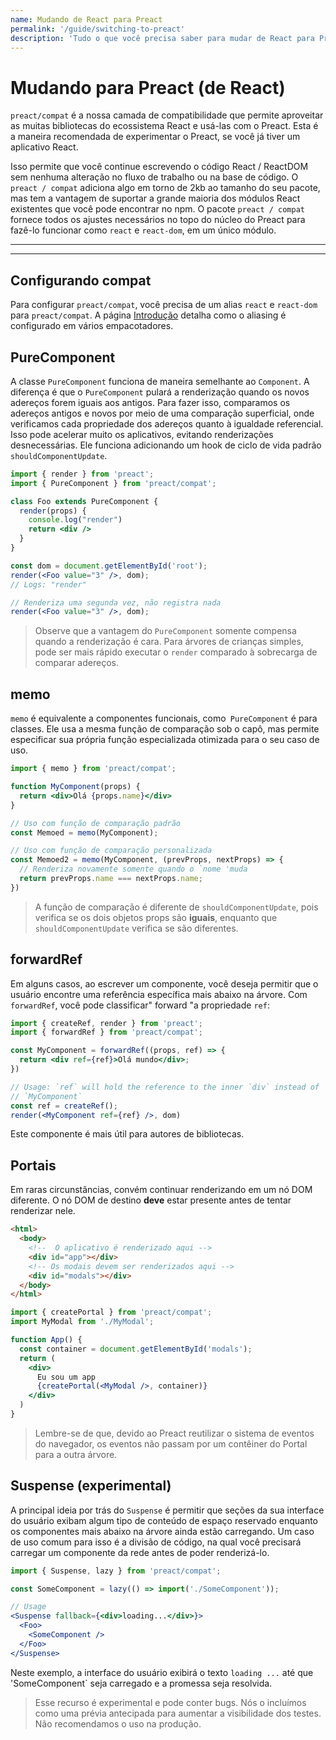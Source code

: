 ```yaml
---
name: Mudando de React para Preact
permalink: '/guide/switching-to-preact'
description: 'Tudo o que você precisa saber para mudar de React para Preact.'
---
```


# Mudando para Preact (de React)

`preact/compat` é a nossa camada de compatibilidade que permite aproveitar as muitas bibliotecas do ecossistema React e usá-las com o Preact. Esta é a maneira recomendada de experimentar o Preact, se você já tiver um aplicativo React.

Isso permite que você continue escrevendo o código React / ReactDOM sem nenhuma alteração no fluxo de trabalho ou na base de código. O `preact / compat` adiciona algo em torno de 2kb ao tamanho do seu pacote, mas tem a vantagem de suportar a grande maioria dos módulos React existentes que você pode encontrar no npm. O pacote `preact / compat` fornece todos os ajustes necessários no topo do núcleo do Preact para fazê-lo funcionar como `react` e `react-dom`, em um único módulo.

---

<div><toc></toc></div>

---

## Configurando compat

Para configurar `preact/compat`, você precisa de um alias `react` e `react-dom` para `preact/compat`. A página [Introdução](/guide/v10/getting-started#aliasing-react-to-preact) detalha como o aliasing é configurado em vários empacotadores.

## PureComponent

A classe `PureComponent` funciona de maneira semelhante ao `Component`. A diferença é que o `PureComponent` pulará a renderização quando os novos adereços forem iguais aos antigos. Para fazer isso, comparamos os adereços antigos e novos por meio de uma comparação superficial, onde verificamos cada propriedade dos adereços quanto à igualdade referencial. Isso pode acelerar muito os aplicativos, evitando renderizações desnecessárias. Ele funciona adicionando um hook de ciclo de vida padrão `shouldComponentUpdate`.

```jsx
import { render } from 'preact';
import { PureComponent } from 'preact/compat';

class Foo extends PureComponent {
  render(props) {
    console.log("render")
    return <div />
  }
}

const dom = document.getElementById('root');
render(<Foo value="3" />, dom);
// Logs: "render"

// Renderiza uma segunda vez, não registra nada
render(<Foo value="3" />, dom);
```

> Observe que a vantagem do `PureComponent` somente compensa quando a renderização é cara. Para árvores de crianças simples, pode ser mais rápido executar o `render` comparado à sobrecarga de comparar adereços.

## memo

`memo` é equivalente a componentes funcionais, como` PureComponent` é para classes. Ele usa a mesma função de comparação sob o capô, mas permite especificar sua própria função especializada otimizada para o seu caso de uso.

```jsx
import { memo } from 'preact/compat';

function MyComponent(props) {
  return <div>Olá {props.name}</div>
}

// Uso com função de comparação padrão
const Memoed = memo(MyComponent);

// Uso com função de comparação personalizada
const Memoed2 = memo(MyComponent, (prevProps, nextProps) => {
  // Renderiza novamente somente quando o `nome 'muda
  return prevProps.name === nextProps.name;
})
```

> A função de comparação é diferente de `shouldComponentUpdate`, pois verifica se os dois objetos props são **iguais**, enquanto que `shouldComponentUpdate` verifica se são diferentes.

## forwardRef

Em alguns casos, ao escrever um componente, você deseja permitir que o usuário encontre uma referência específica mais abaixo na árvore. Com `forwardRef`, você pode classificar" forward "a propriedade `ref`:

```jsx
import { createRef, render } from 'preact';
import { forwardRef } from 'preact/compat';

const MyComponent = forwardRef((props, ref) => {
  return <div ref={ref}>Olá mundo</div>;
})

// Usage: `ref` will hold the reference to the inner `div` instead of
// `MyComponent`
const ref = createRef();
render(<MyComponent ref={ref} />, dom)
```

Este componente é mais útil para autores de bibliotecas.

## Portais

Em raras circunstâncias, convém continuar renderizando em um nó DOM diferente. O nó DOM de destino **deve** estar presente antes de tentar renderizar nele.

```html
<html>
  <body>
    <!--  O aplicativo é renderizado aqui -->
    <div id="app"></div>
    <!-- Os modais devem ser renderizados aqui -->
    <div id="modals"></div>
  </body>
</html>
```

```jsx
import { createPortal } from 'preact/compat';
import MyModal from './MyModal';

function App() {
  const container = document.getElementById('modals');
  return (
    <div>
      Eu sou um app
      {createPortal(<MyModal />, container)}
    </div>
  )
}
```

> Lembre-se de que, devido ao Preact reutilizar o sistema de eventos do navegador, os eventos não passam por um contêiner do Portal para a outra árvore.

## Suspense (experimental)

A principal ideia por trás do `Suspense` é permitir que seções da sua interface do usuário exibam algum tipo de conteúdo de espaço reservado enquanto os componentes mais abaixo na árvore ainda estão carregando. Um caso de uso comum para isso é a divisão de código, na qual você precisará carregar um componente da rede antes de poder renderizá-lo.

```jsx
import { Suspense, lazy } from 'preact/compat';

const SomeComponent = lazy(() => import('./SomeComponent'));

// Usage
<Suspense fallback={<div>loading...</div>}>
  <Foo>
    <SomeComponent />
  </Foo>
</Suspense>
```

Neste exemplo, a interface do usuário exibirá o texto `loading ...` até que 'SomeComponent` seja carregado e a promessa seja resolvida.

> Esse recurso é experimental e pode conter bugs. Nós o incluímos como uma prévia antecipada para aumentar a visibilidade dos testes. Não recomendamos o uso na produção.
